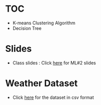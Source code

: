 # TOC

- K-means Clustering Algorithm
- Decision Tree


# Slides
- Class slides : Click [here](2019_01_21_ML#2.pdf) for ML#2 slides

# Weather Dataset
- Click [here](weather14.csv) for the dataset in csv format